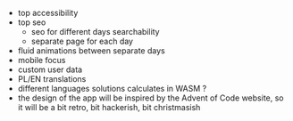 - top accessibility
- top seo
  - seo for different days searchability
  - separate page for each day
- fluid animations between separate days
- mobile focus
- custom user data
- PL/EN translations
- different languages solutions calculates in WASM ?
- the design of the app will be inspired by the Advent of Code website, so it will be a bit retro, bit hackerish, bit christmasish
